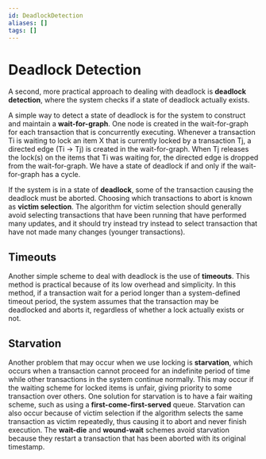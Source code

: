 ```yaml
---
id: DeadlockDetection
aliases: []
tags: []
---
```


# Deadlock Detection

A second, more practical approach to dealing with deadlock is **deadlock detection**, where the system checks if a state of deadlock actually exists.

A simple way to detect a state of deadlock is for the system to construct and maintain a **wait-for-graph**. One node is created in the wait-for-graph for each transaction that is concurrently executing. Whenever a transaction Ti is waiting to lock an item X that is currently locked by a transaction Tj, a directed edge (Ti -> Tj) is created in the wait-for-graph. When Tj releases the lock(s) on the items that Ti was waiting for, the directed edge is dropped from the wait-for-graph. We have a state of deadlock if and only if the wait-for-graph has a cycle.

If the system is in a state of **deadlock**, some of the transaction causing the deadlock must be aborted. Choosing which transactions to abort is known as **victim selection**. The algorithm for victim selection should generally avoid selecting transactions that have been running that have performed many updates, and it should try instead try instead to select transaction that have not made many changes (younger transactions).


## Timeouts 

Another simple scheme to deal with deadlock is the use of **timeouts**. This method is practical because of its low overhead and simplicity. In this method, if a transaction wait for a period longer than a system-defined timeout period, the system assumes that the transaction may be deadlocked and aborts it, regardless of whether a lock actually exists or not.

## Starvation

Another problem that may occur when we use locking is **starvation**, which occurs when a transaction cannot proceed for an indefinite period of time while other transactions in the system continue normally. This may occur if the waiting scheme for locked items is unfair, giving priority to some transaction over others. One solution for starvation is to have a fair waiting scheme, such as using a **first-come-first-served** queue. Starvation can also occur because of victim selection if the algorithm selects the same transaction as victim repeatedly, thus causing it to abort and never finish execution. The **wait-die** and **wound-wait** schemes avoid starvation because they restart a transaction that has been aborted with its original timestamp.
